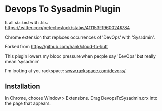 Devops To Sysadmin Plugin
=============


It all started with this:
https://twitter.com/petecheslock/status/411153919600246784

Chrome extension that replaces occurrences of 'DevOps' with 'Sysadmin'.

Forked from https://github.com/hank/cloud-to-butt

This plugin lowers my blood pressure when people say 'DevOps' but really mean 'sysadmin'

I'm looking at you rackspace:  www.rackspace.com/devops/

Installation
------------

In Chrome, choose Window > Extensions.  Drag DevopsToSysadmin.crx into the page that appears.


